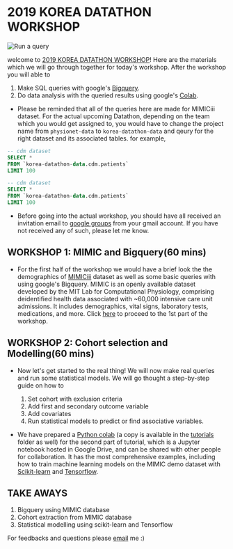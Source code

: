 # 2019 KOREA DATATHON WORKSHOP 
![Run a query](../../images/korea-datathon-banner.png)

welcome to [2019 KOREA DATATHON WORKSHOP](http://datathon.konect.or.kr/)! Here are the materials which we will go through together for today's workshop. After the workshop you will able to 

1.  Make SQL queries with google's [Bigquery](https://cloud.google.com/bigquery/).
2. Do data analysis with the queried results using google's [Colab](https://colab.research.google.com).

*   Please be reminded that all of the queries here are made for MIMICiii dataset. For the actual upcoming Datathon, depending on the team which you would get assigned to, you would have to change the project name from `physionet-data` to `korea-datathon-data` and qeury for the right dataset and its associated tables. for example,
    
```SQL
-- cdm dataset
SELECT *
FROM `korea-datathon-data.cdm.patients` 
LIMIT 100
```
```SQL
-- cdm dataset
SELECT *
FROM `korea-datathon-data.cdm.patients` 
LIMIT 100
```

* Before going into the actual workshop, you should have all received an invitation email to [google groups]([https://groups.google.com/](https://groups.google.com/)) from your gmail account. If you have not received any of such, please let me know.  

## WORKSHOP 1: MIMIC and Bigquery(60 mins)
* For the first half of the workshop we would have a brief look the the demographics of [MIMICiii]() dataset as well as some basic queries with using google's Bigquery. MIMIC is an openly available dataset developed by the MIT Lab for Computational Physiology, comprising deidentified health data associated with ~60,000 intensive care unit admissions. It includes demographics, vital signs, laboratory tests, medications, and more. Click [here](./mimic-gcp.pdf) to proceed to the 1st part of the workshop.  


## WORKSHOP 2: Cohort selection and Modelling(60 mins)
* Now let's get started to the real thing! We will now make real queries and run some statistical models. We will go thought a step-by-step guide on how to
	1. Set cohort with exclusion criteria 
	2. Add first and secondary outcome variable 
	3. Add covariates
	4. Run statistical models to predict or find associative variables.

* We have prepared a [Python colab](http://colab.research.google.com/github/GoogleCloudPlatform/healthcare/blob/master/datathon/nusdatathon18/tutorials/bigquery_tutorial.ipynb) (a copy is available in the [tutorials](bigquery_tutorial.ipynb) folder as well) for the second part of tutorial, which is a Jupyter notebook hosted in Google Drive, and can be shared with other people for collaboration. It has the most comprehensive examples, including how to train machine learning models on the MIMIC demo dataset with [Scikit-learn](https://scikit-learn.org/stable/) and [Tensorflow](https://www.tensorflow.org/).

## TAKE AWAYS

1. Bigquery using MIMIC database 
2. Cohort extraction from MIMIC database 
3. Statistical modelling using scikit-learn and Tensorflow

For feedbacks and questions please [email](ephjys@nus.edu.sg) me :)


